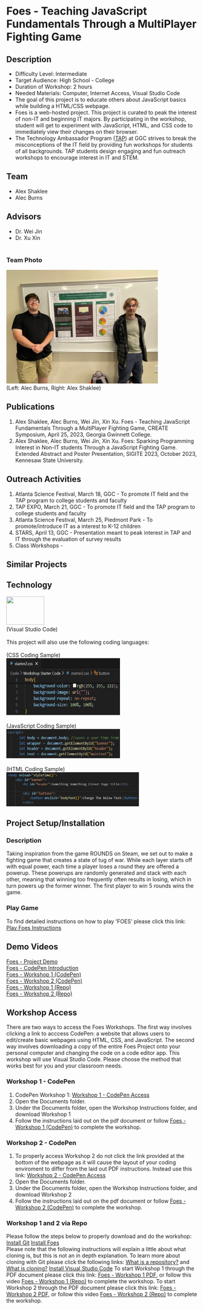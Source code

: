 # Foes - Teaching JavaScript Fundamentals Through a MultiPlayer Fighting Game
## Description
* Difficulty Level: Intermediate
* Target Audience: High School - College
* Duration of Workshop: 2 hours
* Needed Materials: Computer, Internet Access, Visual Studio Code
* The goal of this project is to educate others about JavaScript basics while building a HTML/CSS webpage.
* Foes is a web-hosted project. This project is curated to peak the interest of non-IT and beginning IT majors.
By participating in the workshop, student will get to experiment with JavaScript, HTML, and CSS code to immediately view their changes on their browser.
* The Technology Ambassador Program ([TAP](https://www.ggc.edu/academics/school-of-science-and-technology/research-internships-service-learning/technology-ambassador-program)) at GGC strives to break the misconceptions of the IT field by providing fun workshops for students of all backgrounds. TAP students design engaging and fun outreach workshops to encourage interest in IT and STEM.

## Team
* Alex Shaklee
* Alec Burns
## Advisors
* Dr. Wei Jin
* Dr. Xu Xin <br><br>
### Team Photo
<img src= "Media/createSymposium2.jpg" width="400" height="300"> <br>
(Left: Alec Burns, Right: Alex Shaklee) <br>

## Publications
1. Alex Shaklee, Alec Burns, Wei Jin, Xin Xu. Foes - Teaching JavaScript Fundamentals Through a MultiPlayer Fighting Game, CREATE Symposium, April 25, 2023, Georgia Gwinnett College.
2. Alex Shaklee, Alec Burns, Wei Jin, Xin Xu. Foes: Sparking Programming Interest in Non-IT students Through a JavaScript Fighting Game. Extended Abstract and Poster Presentation, SIGITE 2023, October 2023, Kennesaw State University.

## Outreach Activities
1. Atlanta Science Festival, March 18, GGC - To promote IT field and the TAP program to college students and faculty
2. TAP EXPO, March 21, GGC - To promote IT field and the TAP program to college students and faculty
3. Atlanta Science Festival, March 25, Piedmont Park - To promote/introduce IT as a interest to K-12 children 
4. STARS, April 13, GGC - Presentation meant to peak interest in TAP and IT through the evaluation of survey results
5. Class Workshops - 

## Similar Projects
## Technology
<img src="https://th.bing.com/th/id/R.97e542d12b872858b9b11f5213ff2d84?rik=V71CSdX%2fmtoNEg&pid=ImgRaw&r=0" width="100" height="75"><br>
(Visual Studio Code)<br><br>
This project will also use the following coding languages: <br><br>
(CSS Coding Sample)<br>
<img src="Media/Screenshot%202024-03-28%20140254.png" width="300" height="150"><br><br>
(JavaScript Coding Sample)<br>
<img src="Media/Screenshot%202024-03-28%20141704.png" width="300" height="77"><br><br>
(HTML Coding Sample)<br>
<img src="Media/Screenshot%202024-03-28%20142218.png" width="350" height="90"><br>

## Project Setup/Installation
### Description
Taking inspiration from the game ROUNDS on Steam, we set out to make a fighting game that creates a state of tug of war. While each layer starts off with equal power, each time a player loses a round they are offered a powerup. These powerups are randomly generated and stack with each other, meaning that winning too frequently often results in losing, which in turn powers up the former winner. The first player to win 5 rounds wins the game.
### Play Game
To find detailed instructions on how to play 'FOES' please click this link: [Play Foes Instructions](https://github.com/TAP-GGC/Foe/blob/main/Documents/Installation%20Instructions/Play%20Foes.pdf)

## Demo Videos
[Foes - Project Demo](https://youtu.be/qYuCzIq-tyI) <br>
[Foes - CodePen Introduction](https://youtu.be/MgPB31GBtHE) <br>
[Foes - Workshop 1 (CodePen)](https://youtu.be/crpZIvLSENI) <br>
[Foes - Workshop 2 (CodePen)](https://youtu.be/IxMzYn-Ykpk) <br>
[Foes - Workshop 1 (Repo)](https://youtu.be/nR_SH-fX8LY) <br>
[Foes - Workshop 2 (Repo)](https://youtu.be/zDPACQ05Vs0)

## Workshop Access 
There are two ways to access the Foes Workshops. The first way involves clicking a link to acccess CodePen: a website that allows users to edit/create basic webpages using HTML, CSS, and JavaScript. The second way involves downloading a copy of the entire Foes Project onto your personal computer and changing the code on a code editor app. This workshop will use Visual Studio Code. Please choose the method that works best for you and your classroom needs.
<br>
### Workshop 1 - CodePen
1. CodePen Workshop 1: [Workshop 1 - CodePen Access](https://codepen.io/Alreeshid/pen/xxyGwWp)
2. Open the Documents folder.
3. Under the Documents folder, open the Workshop Instructions folder, and download Workshop 1
4. Follow the instructions laid out on the pdf document or follow [Foes - Workshop 1 (CodePen)](https://youtu.be/crpZIvLSENI) to complete the workshop.

### Workshop 2 - CodePen
1. To properly access Workshop 2 do not click the link provided at the bottom of the webpage as it will cause the layout of your coding enviroment to differ from the laid out PDF instructions. Instead use this link: [Workshop 2 - CodePen Access](https://codepen.io/Alreeshid/pen/wvYaKjw)
2. Open the Documents folder.
3. Under the Documents folder, open the Workshop Instructions folder, and download Workshop 2
4. Follow the instructions laid out on the pdf document or follow [Foes - Workshop 2 (CodePen)](https://youtu.be/IxMzYn-Ykpk) to complete the workshop.

### Workshop 1 and 2 via Repo
Please follow the steps below to properly download and do the workshop:
[Install Git](https://github.com/TAP-GGC/Foe/blob/main/Documents/Installation%20Instructions/Install%20Git.pdf)
[Install Foes](https://github.com/TAP-GGC/Foe/blob/main/Documents/Installation%20Instructions/Install%20Foes.pdf)<br>
   Please note that the following instructions will explain a little about what cloning is, but this is not an in depth explanation. To learn more about cloning with Git please click the following links: [What is a repository?](https://docs.github.com/en/repositories/creating-and-managing-repositories/about-repositories) and [What is cloning?](https://docs.github.com/en/repositories/creating-and-managing-repositories/cloning-a-repository)
[Install Visual Studio Code](https://github.com/TAP-GGC/Foe/blob/main/Documents/Installation%20Instructions/Install%20Visual%20Studio%20Code.pdf)
To start Workshop 1 through the PDF document please click this link: [Foes - Workshop 1 PDF](https://github.com/TAP-GGC/Foe/blob/main/Documents/Workshop%20Instructions/Repo%20Workshop%20Instructions/Foes-Repo-Workshop1.pdf), or follow this video [Foes - Workshop 1 (Repo)](https://youtu.be/nR_SH-fX8LY) to complete the workshop.
To start Workshop 2 through the PDF document please click this link: [Foes - Workshop 2 PDF](https://github.com/TAP-GGC/Foe/blob/main/Documents/Workshop%20Instructions/Repo%20Workshop%20Instructions/Foes-Repo-Workshop2.pdf), or follow this video [Foes - Workshop 2 (Repo)](https://youtu.be/zDPACQ05Vs0) to complete the workshop.
